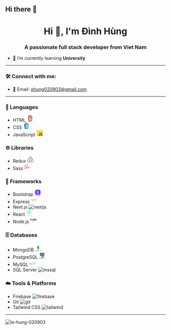 ## Hi there 👋


<h1 align="center">Hi 👋, I'm Đình Hùng</h1>
<h3 align="center">A passionate full stack developer from Viet Nam</h3>

- 🌱 I’m currently learning **University**

---

### 🛠 Connect with me:
- 📧 Email: [ehung020903@gmail.com](mailto:ehung020903@gmail.com)

---

### 🧰 Languages
- HTML <img src="https://raw.githubusercontent.com/devicons/devicon/master/icons/html5/html5-original-wordmark.svg" alt="html5" width="20" height="20"/>
- CSS <img src="https://raw.githubusercontent.com/devicons/devicon/master/icons/css3/css3-original-wordmark.svg" alt="css3" width="20" height="20"/>
- JavaScript <img src="https://raw.githubusercontent.com/devicons/devicon/master/icons/javascript/javascript-original.svg" alt="javascript" width="20" height="20"/>

### ⚙️ Libraries
- Redux <img src="https://raw.githubusercontent.com/devicons/devicon/master/icons/redux/redux-original.svg" alt="redux" width="20" height="20"/>
- Sass <img src="https://raw.githubusercontent.com/devicons/devicon/master/icons/sass/sass-original.svg" alt="sass" width="20" height="20"/>

### 🚀 Frameworks
- Bootstrap <img src="https://raw.githubusercontent.com/devicons/devicon/master/icons/bootstrap/bootstrap-plain-wordmark.svg" alt="bootstrap" width="20" height="20"/>
- Express <img src="https://raw.githubusercontent.com/devicons/devicon/master/icons/express/express-original-wordmark.svg" alt="express" width="20" height="20"/>
- Next.js <img src="https://cdn.worldvectorlogo.com/logos/nextjs-2.svg" alt="nextjs" width="20" height="20"/>
- React <img src="https://raw.githubusercontent.com/devicons/devicon/master/icons/react/react-original-wordmark.svg" alt="react" width="20" height="20"/>
- Node.js <img src="https://raw.githubusercontent.com/devicons/devicon/master/icons/nodejs/nodejs-original-wordmark.svg" alt="nodejs" width="20" height="20"/>

### 🗄️ Databases
- MongoDB <img src="https://raw.githubusercontent.com/devicons/devicon/master/icons/mongodb/mongodb-original-wordmark.svg" alt="mongodb" width="20" height="20"/>
- PostgreSQL <img src="https://raw.githubusercontent.com/devicons/devicon/master/icons/postgresql/postgresql-original-wordmark.svg" alt="postgresql" width="20" height="20"/>
- MySQL <img src="https://raw.githubusercontent.com/devicons/devicon/master/icons/mysql/mysql-original-wordmark.svg" alt="mysql" width="20" height="20"/>
- SQL Server <img src="https://www.svgrepo.com/show/303229/microsoft-sql-server-logo.svg" alt="mssql" width="20" height="20"/>

### ☁️ Tools & Platforms
- Firebase <img src="https://www.vectorlogo.zone/logos/firebase/firebase-icon.svg" alt="firebase" width="20" height="20"/>
- Git <img src="https://www.vectorlogo.zone/logos/git-scm/git-scm-icon.svg" alt="git" width="20" height="20"/>
- Tailwind CSS <img src="https://www.vectorlogo.zone/logos/tailwindcss/tailwindcss-icon.svg" alt="tailwind" width="20" height="20"/> 

---

<p><img align="center" src="https://github-readme-stats.vercel.app/api/top-langs?username=le-hung-020903&show_icons=true&locale=en&layout=compact" alt="le-hung-020903" /></p>
